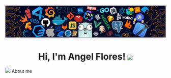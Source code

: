 ![Github Banner](https://github.com/Jaydeep-Yadav/Jaydeep-Yadav/blob/main/banner.png)
<h1 align="center">
Hi, I'm Angel Flores!
  <img src="https://media.giphy.com/media/hvRJCLFzcasrR4ia7z/giphy.gif" width="30"></h1>
<picture><img src = "https://github.com/7oSkaaa/7oSkaaa/blob/main/Images/about_me.gif?raw=true" width = 50px></picture> About me
